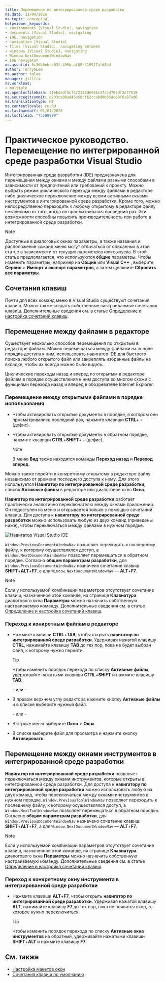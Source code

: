 ```yaml
---
title: Перемещение по интегрированной среде разработки
ms.date: 11/04/2016
ms.topic: conceptual
helpviewer_keywords:
- environments [Visual Studio], navigation
- documents [Visual Studio], navigating
- IDE, navigation
- navigation [Visual Studio]
- files [Visual Studio], navigating between
- windows [Visual Studio], navigating
- Window.NextDocumentWindowNav
- IDE navigator
ms.assetid: 6c36b6eb-c93f-496b-af08-4199f7afd8bd
author: TerryGLee
ms.author: tglee
manager: jillfra
ms.workload:
- multiple
ms.openlocfilehash: 2febdedf5cf472132de936c37cad787df3d77518
ms.sourcegitcommit: d233ca00ad45e50cf62cca0d0b95dc69f0a87ad6
ms.translationtype: HT
ms.contentlocale: ru-RU
ms.lasthandoff: 01/01/2020
ms.locfileid: "75590999"
---
```

# <a name="how-to-move-around-in-the-visual-studio-ide"></a>Практическое руководство. Перемещение по интегрированной среде разработки Visual Studio

Интегрированная среда разработки (IDE) предназначена для перемещения между окнами и между файлами разными способами в зависимости от предпочтений или требований к проекту. Можно выбрать режим циклического перехода между файлами в редакторе либо циклическое переключение между всеми активными окнами инструментов в интегрированной среде разработки. Кроме того, можно непосредственно переходить к любому открытому в редакторе файлу независимо от того, когда он просматривался последний раз. Эти возможности способны повысить производительность при работе в интегрированной среде разработки.

> [!NOTE]
> Доступные в диалоговых окнах параметры, а также названия и расположение команд меню могут отличаться от описанных в этой статье в зависимости от текущих параметров или выпуска. В этой статье предполагается, что используются **общие** параметры. Чтобы изменить параметры, например на **Общие** или **Visual C++** , выберите **Сервис** > **Импорт и экспорт параметров**, а затем щелкните **Сбросить все параметры**.

## <a name="keyboard-shortcuts"></a>Сочетания клавиш

Почти для всех команд меню в Visual Studio существуют сочетания клавиш. Можно также создать собственные настраиваемые сочетания клавиш. Дополнительные сведения см. в статье [Определение и настройка сочетаний клавиш](../ide/identifying-and-customizing-keyboard-shortcuts-in-visual-studio.md).

## <a name="navigate-among-files-in-the-editor"></a>Перемещение между файлами в редакторе

Существует несколько способов перемещения по открытым в редакторе файлам. Можно перемещаться между файлами на основе порядка доступа к ним, использовать навигатор IDE для быстрого поиска любого открытого файл или закреплять избранные файлы на вкладке, чтобы их всегда можно было видеть.

Циклические переходы назад и вперед по открытым в редакторе файлам в порядке осуществления к ним доступа во многом схожи с функциями перехода назад и вперед в обозревателе Internet Explorer.

### <a name="to-move-through-open-files-in-order-of-use"></a>Перемещение между открытыми файлами в порядке использования

- Чтобы активировать открытые документы в порядке, в котором они просматривались последний раз, нажмите клавиши **CTRL**+ **-** (дефис).

- Чтобы активировать открытые документы в обратном порядке, нажмите клавиши **CTRL**+**SHIFT**+ **-** (дефис).

    > [!NOTE]
    > В меню **Вид** также находятся команды **Переход назад** и **Переход вперед**.

Можно также перейти к конкретному открытому в редакторе файлу независимо от времени последнего доступа к нему. Для этого используется **Навигатор по интегрированной среде разработки**, список **Активные файлы** в редакторе или диалоговое окно **Окна**.

**Навигатор по интегрированной среде разработки** работает практически аналогично переключателю между окнами приложений. Он недоступен из меню и открывается только с помощью сочетаний клавиш. Для доступа к **навигатору по интегрированной среде разработки** можно использовать любую из двух команд (приведены ниже), чтобы переключаться между файлами в нужном порядке.

![Навигатор Visual Studio IDE](../ide/media/vs2015_ide_navigator.png)

`Window.PreviousDocumentWindowNav` позволяет переходить к последнему файлу, к которому осуществлялся доступ, а `Window.NextDocumentWindowNav` позволяет перемещаться в обратном порядке. Согласно **общим параметрам разработки**, для `Window.PreviousDocumentWindowNav` назначено сочетание клавиш **SHIFT**+**ALT**+**F7**, а для `Window.NextDocumentWindowNav` — **ALT**+**F7**.

> [!NOTE]
> Если у используемой комбинации параметров отсутствует сочетание клавиш, назначенное этой команде, на странице **Клавиатура** диалогового окна **Параметры** можно назначить собственную настраиваемую команду. Дополнительные сведения см. в статье [Определение и настройка сочетаний клавиш](../ide/identifying-and-customizing-keyboard-shortcuts-in-visual-studio.md).

### <a name="to-switch-to-specific-files-in-the-editor"></a>Переход к конкретным файлам в редакторе

- Нажмите клавиши **CTRL**+**TAB**, чтобы открыть **навигатор по интегрированной среде разработки**. Удерживая нажатой клавишу **CTRL**, нажимайте клавишу **TAB** до тех пор, пока не будет выбран файл, к которому нужно перейти.

    > [!TIP]
    > Чтобы изменить порядок перехода по списку **Активные файлы**, удерживайте нажатыми клавиши **CTRL**+**SHIFT** и нажмите клавишу **TAB**.

    \- или -

- В правом верхнем углу редактора нажмите кнопку **Активные файлы** и в списке выберите нужный файл.

    \- или -

- В строке меню выберите **Окно** > **Окна**.

- В списке выберите файл для просмотра и нажмите кнопку **Активировать**.

## <a name="navigate-among-tool-windows-in-the-ide"></a>Перемещение между окнами инструментов в интегрированной среде разработки

**Навигатор по интегрированной среде разработки** позволяет переключаться между окнами инструментов, которые открыты в интегрированной среде разработки. Для доступа к **навигатору по интегрированной среде разработки** можно использовать любую из двух команд, чтобы переключаться между окнами инструментов в нужном порядке. `Window.PreviousToolWindowNav` позволяет переходить к последнему файлу, к которому осуществлялся доступ, а `Window.NextToolWindowNav` позволяет перемещаться в обратном порядке. Согласно **общим параметрам разработки**, для `Window.PreviousDocumentWindowNav` назначено сочетание клавиш **SHIFT**+**ALT**+**F7**, а для `Window.NextDocumentWindowNav` — **ALT**+**F7**.

> [!NOTE]
> Если у используемой комбинации параметров отсутствует сочетание клавиш, назначенное этой команде, на странице **Клавиатура** диалогового окна **Параметры** можно назначить собственную настраиваемую команду. Дополнительные сведения см. в статье [Определение и настройка сочетаний клавиш](../ide/identifying-and-customizing-keyboard-shortcuts-in-visual-studio.md).

### <a name="to-switch-to-a-specific-tool-window-in-the-ide"></a>Переход к конкретному окну инструмента в интегрированной среде разработки

- Нажмите клавиши **ALT**+**F7**, чтобы открыть **навигатор по интегрированной среде разработки**. Удерживая нажатой клавишу **ALT**, нажимайте клавишу **F7** до тех пор, пока не появится окно, в которое нужно переключиться.

    > [!TIP]
    > Чтобы изменить порядок перехода по списку **Активные окна инструментов** на обратный, удерживайте нажатыми клавиши **SHIFT**+**ALT** и нажмите клавишу **F7**.

## <a name="see-also"></a>См. также

- [Настройка макетов окон](../ide/customizing-window-layouts-in-visual-studio.md)
- [Сочетания клавиш по умолчанию](../ide/default-keyboard-shortcuts-in-visual-studio.md)
